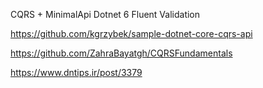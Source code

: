 CQRS + MinimalApi Dotnet 6 
Fluent Validation

https://github.com/kgrzybek/sample-dotnet-core-cqrs-api


https://github.com/ZahraBayatgh/CQRSFundamentals

https://www.dntips.ir/post/3379
